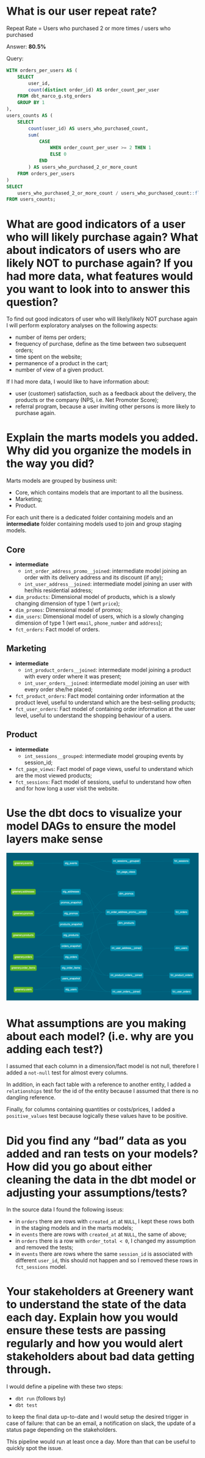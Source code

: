 # What is our user repeat rate?
Repeat Rate = Users who purchased 2 or more times / users who purchased

Answer: **80.5%**

Query:
``` sql
WITH orders_per_users AS (
    SELECT
        user_id,
        count(distinct order_id) AS order_count_per_user
    FROM dbt_marco_g.stg_orders
    GROUP BY 1
),
users_counts AS (
    SELECT
        count(user_id) AS users_who_purchased_count,
        sum(
            CASE
                WHEN order_count_per_user >= 2 THEN 1
                ELSE 0
            END
        ) AS users_who_purchased_2_or_more_count
    FROM orders_per_users
)
SELECT
    users_who_purchased_2_or_more_count / users_who_purchased_count::float * 100.0
FROM users_counts;
```

# What are good indicators of a user who will likely purchase again? What about indicators of users who are likely NOT to purchase again? If you had more data, what features would you want to look into to answer this question?
To find out good indicators of user who will likely/likely NOT purchase again I will perform exploratory analyses on the following aspects:

- number of items per orders;
- frequency of purchase, define as the time between two subsequent orders;
- time spent on the website;
- permanence of a product in the cart;
- number of view of a given product.

If I had more data, I would like to have information about:

- user (customer) satisfaction, such as a feedback about the delivery, the products
    or the company (NPS, i.e. Net Promoter Score);
- referral program, because a user inviting other persons is more likely to purchase again.

# Explain the marts models you added. Why did you organize the models in the way you did?
Marts models are grouped by business unit:

- Core, which contains models that are important to all the business.
- Marketing;
- Product.

For each unit there is a dedicated folder containing models and an **intermediate** folder
containing models used to join and group staging models.

## Core
- **intermediate**
    - `int_order_address_promo__joined`: intermediate model joining an order with its delivery address and its discount (if any);  
    - `int_user_address__joined`: intermediate model joining an user with her/his residential address;
- `dim_products`: Dimensional model of products, which is a slowly changing dimension of type 1 (wrt `price`);
- `dim_promos`: Dimensional model of promos;
- `dim_users`: Dimensional model of users, which is a slowly changing dimension of type 1 (wrt `email`, `phone_number` and `address`);
- `fct_orders`: Fact model of orders.
## Marketing
- **intermediate**
    - `int_product_orders__joined`: intermediate model joining a product with every order where it was present; 
    - `int_user_orders__joined`: intermediate model joining an user with every order she/he placed;
- `fct_product_orders`: Fact model containing order information at the product level, useful to
    understand which are the best-selling products;
- `fct_user_orders`: Fact model of containing order information at the user level, useful to
    understand the shopping behaviour of a users.
## Product
- **intermediate**
    - `int_sessions__grouped`: intermediate model grouping events by session_id;
- `fct_page_views`: Fact model of page views, useful to understand which are the most viewed products;
- `fct_sessions`: Fact model of sessions, useful to understand how often and for how long a user visit the website.

# Use the dbt docs to visualize your model DAGs to ensure the model layers make sense 
![DAG](dbt-dag-week2.png)

# What assumptions are you making about each model? (i.e. why are you adding each test?)
I assumed that each column in a dimension/fact model is not null, therefore I added a `not-null` test
for almost every columns.

In addition, in each fact table with a reference to another entity, I added a `relationships` test for
the id of the entity because I assumed that there is no dangling reference.

Finally, for columns containing quantities or costs/prices, I added a `positive_values` test because
logically these values have to be positive.

# Did you find any “bad” data as you added and ran tests on your models? How did you go about either cleaning the data in the dbt model or adjusting your assumptions/tests?
In the source data I found the following isseus:

- in `orders` there are rows with `created_at` at `NULL`, I kept these rows both in the staging models and in the marts models;
- in `events` there are rows with `created_at` at `NULL`, the same of above;
- in `orders` there is a row with `order_total < 0`, I changed my assumption and removed the tests;
- in `events` there are rows where the same `session_id` is associated with different `user_id`, this should
    not happen and so I removed these rows in `fct_sessions` model.

# Your stakeholders at Greenery want to understand the state of the data each day. Explain how you would ensure these tests are passing regularly and how you would alert stakeholders about bad data getting through.
I would define a pipeline with these two steps:

- `dbt run` (follows by)
- `dbt test`

to keep the final data up-to-date and I would setup the desired trigger in case
of failure: that can be an email, a notification on slack, the update of a status page
depending on the stakeholders.

This pipeline would run at least once a day. More than that can be useful
to quickly spot the issue.
